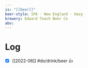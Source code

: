 ```yaml
---
is: "[[beer]]"
beer-style: IPA - New England - Hazy
brewery: Edward Teach Beer Co
abv: 
---
```

# Log
- [x] [[2022-06]] #do/drink/beer 👍
